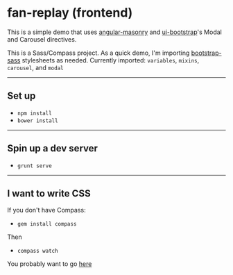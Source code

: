 fan-replay (frontend)
=====================

This is a simple demo that uses [angular-masonry](https://github.com/passy/angular-masonry) and [ui-bootstrap](http://angular-ui.github.io/bootstrap/)'s Modal and Carousel directives.

This is a Sass/Compass project.  As a quick demo, I'm importing [bootstrap-sass](https://github.com/twbs/bootstrap-sass) stylesheets as needed. Currently imported: `variables`, `mixins`, `carousel`, and `modal`


----
## Set up
- `npm install`
- `bower install`

----
## Spin up a dev server
- `grunt serve`

----
## I want to write CSS
If you don't have Compass:

- `gem install compass`

Then

- `compass watch`

You probably want to go [here](https://github.com/kencaron/fan-replay/blob/master/app/scss/main.scss)
